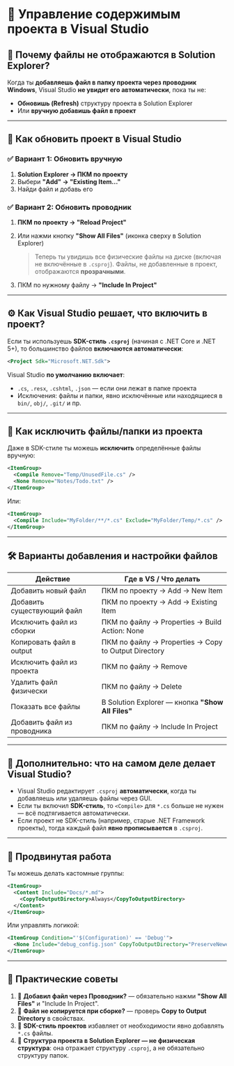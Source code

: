 # 🧭 Управление содержимым проекта в **Visual Studio**

## 📂 Почему файлы не отображаются в **Solution Explorer**?

Когда ты **добавляешь файл в папку проекта через проводник Windows**, Visual Studio **не увидит его автоматически**, пока ты не:

* **Обновишь (Refresh)** структуру проекта в Solution Explorer
* Или **вручную добавишь файл в проект**

---

## 🔄 Как обновить проект в Visual Studio

### ✅ Вариант 1: Обновить вручную

1. **Solution Explorer → ПКМ по проекту**
2. Выбери **"Add" → "Existing Item..."**
3. Найди файл и добавь его

### ✅ Вариант 2: Обновить проводник

1. **ПКМ по проекту → "Reload Project"**

2. Или нажми кнопку **"Show All Files"** (иконка сверху в Solution Explorer)

   > Теперь ты увидишь все физические файлы на диске (включая не включённые в `.csproj`).
   > Файлы, не добавленные в проект, отображаются **прозрачными**.

3. ПКМ по нужному файлу → **"Include In Project"**

---

## ⚙ Как Visual Studio решает, что включить в проект?

Если ты используешь **SDK-стиль `.csproj`** (начиная с .NET Core и .NET 5+), то большинство файлов **включаются автоматически**:

```xml
<Project Sdk="Microsoft.NET.Sdk">
```

Visual Studio **по умолчанию включает**:

* `.cs`, `.resx`, `.cshtml`, `.json` — если они лежат в папке проекта
* Исключения: файлы и папки, явно исключённые или находящиеся в `bin/`, `obj/`, `.git/` и пр.

---

## 🚫 Как исключить файлы/папки из проекта

Даже в SDK-стиле ты можешь **исключить** определённые файлы вручную:

```xml
<ItemGroup>
  <Compile Remove="Temp/UnusedFile.cs" />
  <None Remove="Notes/Todo.txt" />
</ItemGroup>
```

Или:

```xml
<ItemGroup>
  <Compile Include="MyFolder/**/*.cs" Exclude="MyFolder/Temp/*.cs" />
</ItemGroup>
```

---

## 🛠 Варианты добавления и настройки файлов

| Действие                    | Где в VS / Что делать                                |
| --------------------------- | ---------------------------------------------------- |
| Добавить новый файл         | ПКМ по проекту → Add → New Item                      |
| Добавить существующий файл  | ПКМ по проекту → Add → Existing Item                 |
| Исключить файл из сборки    | ПКМ по файлу → Properties → Build Action: None       |
| Копировать файл в output    | ПКМ по файлу → Properties → Copy to Output Directory |
| Исключить файл из проекта   | ПКМ по файлу → Remove                                |
| Удалить файл физически      | ПКМ по файлу → Delete                                |
| Показать все файлы          | В Solution Explorer — кнопка **"Show All Files"**    |
| Добавить файл из проводника | ПКМ по файлу → Include In Project                    |

---

## 🧩 Дополнительно: что на самом деле делает Visual Studio?

* Visual Studio редактирует `.csproj` **автоматически**, когда ты добавляешь или удаляешь файлы через GUI.
* Если ты включил **SDK-стиль**, то `<Compile>` для `*.cs` больше не нужен — всё подтягивается автоматически.
* Если проект не SDK-стиль (например, старые .NET Framework проекты), тогда каждый файл **явно прописывается** в `.csproj`.

---

## 🧰 Продвинутая работа

Ты можешь делать кастомные группы:

```xml
<ItemGroup>
  <Content Include="Docs/*.md">
    <CopyToOutputDirectory>Always</CopyToOutputDirectory>
  </Content>
</ItemGroup>
```

Или управлять логикой:

```xml
<ItemGroup Condition="'$(Configuration)' == 'Debug'">
  <None Include="debug_config.json" CopyToOutputDirectory="PreserveNewest" />
</ItemGroup>
```

---

## 🧼 Практические советы

1. 🔁 **Добавил файл через Проводник?** — обязательно нажми **"Show All Files"** и "Include In Project".
2. 🔄 **Файл не копируется при сборке?** — проверь **Copy to Output Directory** в свойствах.
3. 🧠 **SDK-стиль проектов** избавляет от необходимости явно добавлять `*.cs` файлы.
4. 📂 **Структура проекта в Solution Explorer — не физическая структура**: она отражает структуру `.csproj`, а не обязательно структуру папок.

